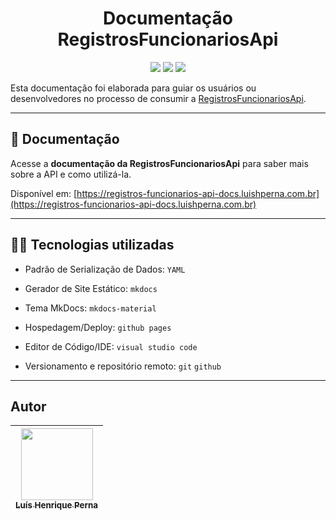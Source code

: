 <h1 align="center">Documentação RegistrosFuncionariosApi</h1>

<p align="center">
<img src="https://img.shields.io/badge/ssg-mkdocs-539cf2?style=for-the-badge"/>
<img src="https://img.shields.io/badge/tema-material-4051b5?style=for-the-badge"/>
<img src="https://img.shields.io/badge/serialização de dados-yaml-cb171e?style=for-the-badge"/>
</p>

Esta documentação foi elaborada para guiar os usuários ou desenvolvedores no processo de consumir a [RegistrosFuncionariosApi](https://github.com/luishperna/registros_funcionarios_api).
 
---

## :blue_book: Documentação

Acesse a **documentação da RegistrosFuncionariosApi** para saber mais sobre a API e como utilizá-la.

Disponível em: [https://registros-funcionarios-api-docs.luishperna.com.br](https://registros-funcionarios-api-docs.luishperna.com.br)

---

## :man_technologist: Tecnologias utilizadas

- Padrão de Serialização de Dados: `YAML`

- Gerador de Site Estático: `mkdocs`

- Tema MkDocs: `mkdocs-material`

- Hospedagem/Deploy: `github pages`

- Editor de Código/IDE: `visual studio code`

- Versionamento e repositório remoto: `git` `github`

---

## Autor

| [<img src="https://avatars.githubusercontent.com/u/96630233?s=400&u=3400cfe6ba8fb87692f4f14cbdbef3e5cc996b67&v=4" width=115><br><sub>Luís Henrique Perna</sub>](https://github.com/luishperna) |
| :---: |